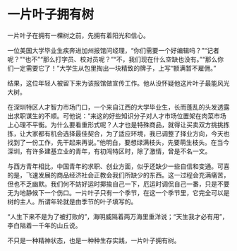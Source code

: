 # 一片叶子拥有树

一片叶子在拥有一棵树之前，先拥有着阳光和信心。 

一位美国大学毕业生疾奔进加州报馆问经理，“你们需要一个好编辑吗？”“记者呢？”“也不”“那么打字员、校对员呢？”“不，我们现在什么空缺也没有。”“那么你们一定需要它了！”大学生从包里掏出一块精致的牌子，上写“额满暂不雇佣。” 

结果，这位年轻人被留下来为该报馆做宣传工作。他从没怀疑他这片叶子最能风光大树。 

在深圳特区人才智力市场门口，一个来自江西的大学毕业生，长而蓬乱的头发透露出求职谋生的不顺。可他说：“来这的好些知识分子对人才市场位置架在肉菜市场上心理不平衡。为什么要看重形式呢？人才也是特殊商品，就得让买卖双方挑挑拣拣，让大家都有机会选择最佳契合，为了适应环境，我已调整了择业方向，今天也找到了一份工作，先干起来再说。”他明白，要想绿满枝头，先要萌生枝头。在当今深圳，有许多建基立业的青年，有初闯特区时，除了激情，曾是不名一文。 

与西方青年相比，中国青年的求职、创业方面，似乎还缺少一些自信和变通。可喜的是，飞速发展的商品经济社会正教会我们所缺少的东西。这一过程会充满痛苦，但也不乏幽默。我们何不妨好运时揶揄自己一下，厄运时调侃自己一番，只是不要无为地静候下一个伤口。一片叶子只有一个季节，在这一个季节里，它完全可以是树的主人。所谓年轮就是由季节的叶子填写的。 

“人生下来不是为了被打败的”，海明威隔着两万海里重洋说；“天生我才必有用”，李白隔着一千年的山丘说。 

不只是一种精神状态，也是一种种生存实践，一片叶子拥有树。
 